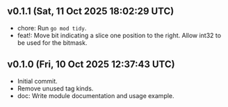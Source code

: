 ## v0.1.1 (Sat, 11 Oct 2025 18:02:29 UTC)
- chore: Run `go mod tidy`.
- feat!: Move bit indicating a slice one position to the right. Allow int32 to be used for the bitmask.

## v0.1.0 (Fri, 10 Oct 2025 12:37:43 UTC)
- Initial commit.
- Remove unused tag kinds.
- doc: Write module documentation and usage example.

